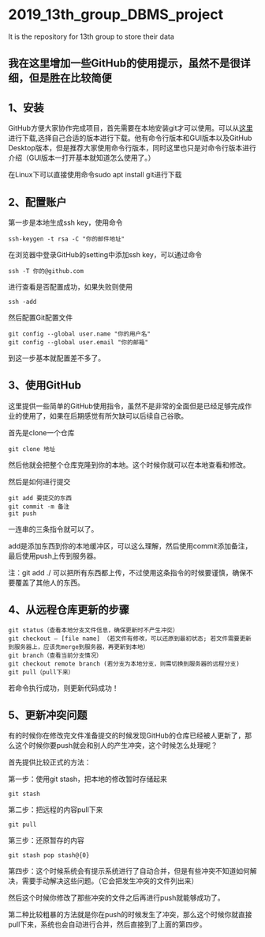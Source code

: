 # 2019_13th_group_DBMS_project
It is the repository for 13th group to store their data

## 我在这里增加一些GitHub的使用提示，虽然不是很详细，但是胜在比较简便

## **1、安装**
GitHub方便大家协作完成项目，首先需要在本地安装git才可以使用。可以从[这里](https://git-scm.com/downloads)进行下载,选择自己合适的版本进行下载。他有命令行版本和GUI版本以及GitHub Desktop版本，但是推荐大家使用命令行版本，同时这里也只是对命令行版本进行介绍（GUI版本一打开基本就知道怎么使用了。）

在Linux下可以直接使用命令sudo apt install git进行下载

## **2、配置账户**

第一步是本地生成ssh key，使用命令

	ssh-keygen -t rsa -C "你的邮件地址"

在浏览器中登录GitHub的setting中添加ssh key，可以通过命令

	ssh -T 你的@github.com

进行查看是否配置成功，如果失败则使用

	ssh -add

然后配置Git配置文件

	git config --global user.name "你的用户名"
	git config --global user.email "你的邮箱"
到这一步基本就配置差不多了。

## **3、使用GitHub**

这里提供一些简单的GitHub使用指令，虽然不是非常的全面但是已经足够完成作业的使用了，如果在后期感觉有所欠缺可以后续自己谷歌。

首先是clone一个仓库

	git clone 地址

然后他就会把整个仓库克隆到你的本地。这个时候你就可以在本地查看和修改。

然后是如何进行提交

	git add 要提交的东西
	git commit -m 备注
	git push

一连串的三条指令就可以了。

add是添加东西到你的本地缓冲区，可以这么理解，然后使用commit添加备注，最后使用push上传到服务器。

注：git add ./ 可以把所有东西都上传，不过使用这条指令的时候要谨慎，确保不要覆盖了其他人的东西。

## **4、从远程仓库更新的步骤**

	git status（查看本地分支文件信息，确保更新时不产生冲突）
	git checkout – [file name] （若文件有修改，可以还原到最初状态; 若文件需要更新到服务器上，应该先merge到服务器，再更新到本地）
	git branch（查看当前分支情况）
	git checkout remote branch (若分支为本地分支，则需切换到服务器的远程分支)
	git pull（pull下来）

若命令执行成功，则更新代码成功！


## **5、更新冲突问题**

有的时候你在修改完文件准备提交的时候发现GitHub的仓库已经被人更新了，那么这个时候你要push就会和别人的产生冲突，这个时候怎么处理呢？

首先提供比较正式的方法：

第一步：使用git stash，把本地的修改暂时存储起来

	git stash

第二步：把远程的内容pull下来

	git pull

第三步：还原暂存的内容

	git stash pop stash@{0}

第四步：这个时候系统会有提示系统进行了自动合并，但是有些冲突不知道如何解决，需要手动解决这些问题。（它会把发生冲突的文件列出来）

然后这个时候你修改了那些冲突的文件之后再进行push就能够成功了。


第二种比较粗暴的方法就是你在push的时候发生了冲突，那么这个时候你就直接pull下来，系统也会自动进行合并，然后直接到了上面的第四步。